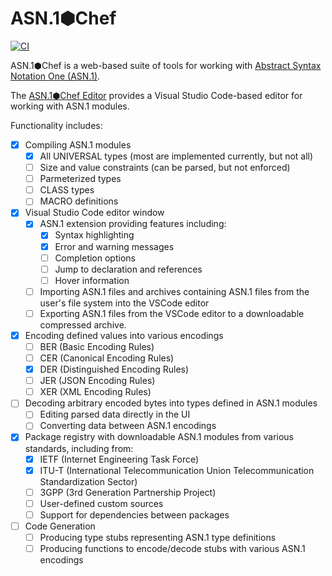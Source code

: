 # ASN.1⬢Chef

[![CI](https://github.com/asn1chef/asn1chef/actions/workflows/asn1chef.yml/badge.svg)](https://github.com/asn1chef/asn1chef/actions/workflows/asn1chef.yml)

ASN.1⬢Chef is a web-based suite of tools for working with [Abstract Syntax Notation One (ASN.1)](https://en.wikipedia.org/wiki/ASN.1).

The [ASN.1⬢Chef Editor](https://asn1chef.github.io/asn1chef) provides a Visual Studio Code-based editor for working with ASN.1 modules.

Functionality includes:

- [x] Compiling ASN.1 modules
  - [x] All UNIVERSAL types (most are implemented currently, but not all)
  - [ ] Size and value constraints (can be parsed, but not enforced)
  - [ ] Parmeterized types
  - [ ] CLASS types
  - [ ] MACRO definitions
- [x] Visual Studio Code editor window
  - [x] ASN.1 extension providing features including:
    - [x] Syntax highlighting
    - [x] Error and warning messages
    - [ ] Completion options
    - [ ] Jump to declaration and references
    - [ ] Hover information
  - [ ] Importing ASN.1 files and archives containing ASN.1 files from the user's file system into the VSCode editor
  - [ ] Exporting ASN.1 files from the VSCode editor to a downloadable compressed archive.
- [x] Encoding defined values into various encodings
  - [ ] BER (Basic Encoding Rules)
  - [ ] CER (Canonical Encoding Rules)
  - [x] DER (Distinguished Encoding Rules)
  - [ ] JER (JSON Encoding Rules)
  - [ ] XER (XML Encoding Rules)
- [ ] Decoding arbitrary encoded bytes into types defined in ASN.1 modules
  - [ ] Editing parsed data directly in the UI
  - [ ] Converting data between ASN.1 encodings
- [x] Package registry with downloadable ASN.1 modules from various standards, including from:
  - [x] IETF (Internet Engineering Task Force)
  - [x] ITU-T (International Telecommunication Union Telecommunication Standardization Sector)
  - [ ] 3GPP (3rd Generation Partnership Project)
  - [ ] User-defined custom sources
  - [ ] Support for dependencies between packages
- [ ] Code Generation
  - [ ] Producing type stubs representing ASN.1 type definitions
  - [ ] Producing functions to encode/decode stubs with various ASN.1 encodings
